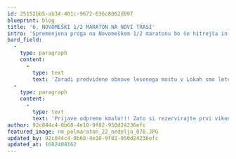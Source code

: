 ```yaml
---
id: 25152bb5-ab34-401c-9672-636c8062d097
blueprint: blog
title: '6. NOVOMEŠKI 1/2 MARATON NA NOVI TRASI'
intro: 'Spremenjena proga na Novomeškem 1/2 maratonu bo še hitrejša in atraktivnejša. Speljana bo preko novega mosta arhitekta Marjana Pipenbaherja.'
bard_field:
  -
    type: paragraph
    content:
      -
        type: text
        text: 'Zaradi predvidene obnove lesenega mostu v Lokah smo letos spremenili traso polmaratona. Ta bo speljana preko novega novomeškega mostu priznanega arhitekta Marjana Pipenbaherja. Trasa bo speljana v smeri proti Straži in bo bolj ravna in še hitrejša kot pretekla leta. Zaradi tega je prišlo do spremembe krajših tras, ki bodo popolnom nove. Trasa na 5km bo uradno izmerjena in bo v enem krogu, trasa na 10km pa bo potekala po enaki trasi kot 5km le da bo v dveh krogih. Vse trase bodo uradno izmerjene. '
  -
    type: paragraph
    content:
      -
        type: text
        text: 'Prijave odpremo kmalu!!! Zato si rezervirajte prvi vikend v oktobru za Novomeški 1/2 maraton.'
author: 92c844c4-0b68-4e10-9f82-950d24236efc
featured_image: nm_polmaraton_22_nedelja_078.JPG
updated_by: 92c844c4-0b68-4e10-9f82-950d24236efc
updated_at: 1682408162
---
```

